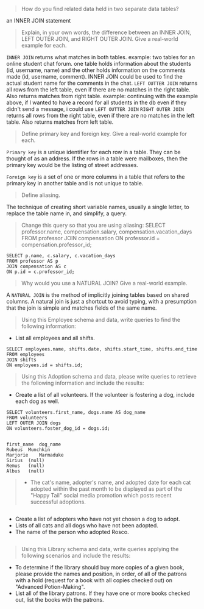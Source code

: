 >How do you find related data held in two separate data tables?

an INNER JOIN statement

>Explain, in your own words, the difference between an INNER JOIN, LEFT OUTER JOIN, and RIGHT OUTER JOIN. Give a real-world example for each.

`INNER JOIN` returns what matches in both tables. example: two tables for an online student chat forum. one table holds information about the students (id, username, name) and the other holds information on the comments made (id, username, comment). INNER JOIN could be used to find the actual student name for the comments in the chat.
`LEFT OUTTER JOIN` returns all rows from the left table, even if there are no matches in the right table. Also returns matches from right table. example: continuing with the example above, if I wanted to have a record for all students in the db even if they didn't send a message, i could use `LEFT OUTTER JOIN`
`RIGHT OUTER JOIN` returns all rows from the right table, even if there are no matches in the left table. Also returns matches from left table.

>Define primary key and foreign key. Give a real-world example for each.

`Primary key` is a unique identifier for each row in a table. They can be thought of as an address.  If the rows in a table were mailboxes, then the primary key would be the listing of street addresses.

`Foreign key` is a set of one or more columns in a table that refers to the primary key in another table and is not unique to table.

>Define aliasing.

The technique of creating short variable names, usually a single letter, to replace the table name in, and simplify, a query.

>Change this query so that you are using aliasing:
SELECT professor.name, compensation.salary, compensation.vacation_days
FROM professor JOIN
compensation ON professor.id =
compensation.professor_id;

```
SELECT p.name, c.salary, c.vacation_days
FROM professor AS p
JOIN compensation AS c
ON p.id = c.professor_id;

```

>Why would you use a NATURAL JOIN? Give a real-world example.

A `NATURAL JOIN` is the method of implicitly joining tables based on shared columns. A natural join is just a shortcut to avoid typing, with a presumption that the join is simple and matches fields of the same name.

>Using this Employee schema and data, write queries to find the following information:
* List all employees and all shifts.

```
SELECT employees.name, shifts.date, shifts.start_time, shifts.end_time
FROM employees
JOIN shifts
ON employees.id = shifts.id;
```

>Using this Adoption schema and data, please write queries to retrieve the following information and include the results:
* Create a list of all volunteers. If the volunteer is fostering a dog, include each dog as well.

```
SELECT volunteers.first_name, dogs.name AS dog_name
FROM volunteers
LEFT OUTER JOIN dogs
ON volunteers.foster_dog_id = dogs.id;


first_name	dog_name
Rubeus	Munchkin
Marjorie	Marmaduke
Sirius	(null)
Remus	(null)
Albus	(null)
```
> * The cat's name, adopter's name, and adopted date for each cat adopted within the past month to be displayed as part of the "Happy Tail" social media promotion which posts recent successful adoptions.

```

```
* Create a list of adopters who have not yet chosen a dog to adopt.
* Lists of all cats and all dogs who have not been adopted.
* The name of the person who adopted Rosco.

```

```

>Using this Library schema and data, write queries applying the following scenarios and include the results:
* To determine if the library should buy more copies of a given book, please provide the names and position, in order, of all of the patrons with a hold (request for a book with all copies checked out) on "Advanced Potion-Making".
* List all of the library patrons. If they have one or more books checked out, list the books with the patrons.
